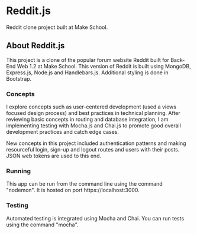 # Reddit.js

Reddit clone project built at Make School.

## About Reddit.js

This project is a clone of the popular forum website Reddit built for Back-End Web 1.2 at Make School. This version of Reddit is built using MongoDB, Express.js, Node.js and Handlebars.js. Additional styling is done in Bootstrap.

### Concepts

I explore concepts such as user-centered development (used a views focused design process) and best practices in technical planning. After reviewing basic concepts in routing and database integration, I am implementing testing with Mocha.js and Chai.js to promote good overall development practices and catch edge cases.

New concepts in this project included authentication patterns and making resourceful login, sign-up and logout routes and users with their posts. JSON web tokens are used to this end.

### Running

This app can be run from the command line using the command "nodemon". It is hosted on port https://localhost:3000.

### Testing

Automated testing is integrated using Mocha and Chai. You can run tests using the command "mocha".
